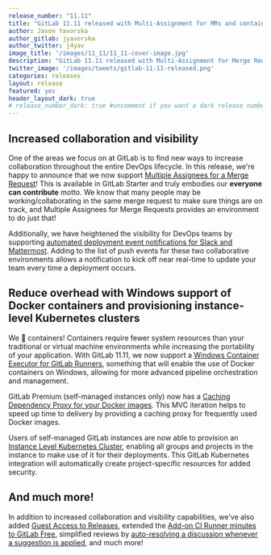```yaml
---
release_number: "11.11"
title: "GitLab 11.11 released with Multi-Assignment for MRs and container enhancements"
author: Jason Yavorska
author_gitlab: jyavorska
author_twitter: j4yav
image_title: '/images/11_11/11_11-cover-image.jpg'
description: "GitLab 11.11 released with Multi-Assignment for Merge Requests, Windows Container Executor, Dependency Proxy, and much more!"
twitter_image: '/images/tweets/gitlab-11-11-released.png'
categories: releases
layout: release
featured: yes
header_layout_dark: true
# release_number_dark: true #uncomment if you want a dark release number
---
```


## Increased collaboration and visibility

One of the areas we focus on at GitLab is to find new ways to increase collaboration throughout the entire DevOps lifecycle. In this release, we're happy to announce that we now support [Multiple Assignees for a Merge Request](/releases/2019/05/22/gitlab-11-11-released/#multiple-assignees-for-merge-requests)! This is available in GitLab Starter and truly embodies our **everyone can contribute** motto. We know that many people may be working/collaborating in the same merge request to make sure things are on track, and Multiple Assignees for Merge Requests provides an environment to do just that!

Additionally, we have heightened the visibility for DevOps teams by supporting [automated deployment event notifications for Slack and Mattermost](/releases/2019/05/22/gitlab-11-11-released/#deployment-notifications-for-slack-and-mattermost). Adding to the list of push events for these two collaborative environments allows a notification to kick off near real-time to update your team every time a deployment occurs.

## Reduce overhead with Windows support of Docker containers and provisioning instance-level Kubernetes clusters

We 💖 containers! Containers require fewer system resources than your traditional or virtual machine environments while increasing the portability of your application. With GitLab 11.11, we now support a [Windows Container Executor for GitLab Runners](/releases/2019/05/22/gitlab-11-11-released/#windows-container-executor-for-gitlab-runner), something that will enable the use of Docker containers on Windows, allowing for more advanced pipeline orchestration and management.

GitLab Premium (self-managed instances only) now has a [Caching Dependency Proxy for your Docker images](/releases/2019/05/22/gitlab-11-11-released/#caching-dependency-proxy-for-container-registry). This MVC iteration helps to speed up time to delivery by providing a caching proxy for frequently used Docker images.

Users of self-managed GitLab instances are now able to provision an [Instance Level Kubernetes Cluster](/releases/2019/05/22/gitlab-11-11-released/#instance-level-kubernetes-cluster-configuration), enabling all groups and projects in the instance to make use of it for their deployments. This GitLab Kubernetes integration will automatically create project-specific resources for added security.

## And much more!

In addition to increased collaboration and visibility capabilities, we've also added [Guest Access to Releases](/releases/2019/05/22/gitlab-11-11-released/#guest-access-to-releases), extended the [Add-on CI Runner minutes to GitLab Free](/releases/2019/05/22/gitlab-11-11-released/#add-on-ci-runner-minutes-have-been-extended-to-free-plans), simplified reviews by [auto-resolving a discussion whenever a suggestion is applied](/releases/2019/05/22/gitlab-11-11-released/#applying-a-suggestion-now-automatically-resolves-the-discussion), and much more!
